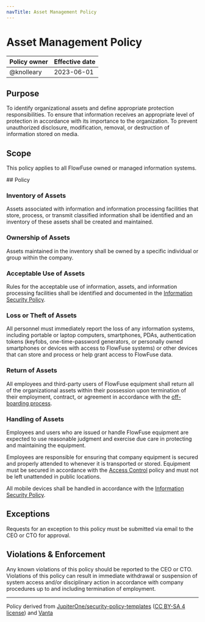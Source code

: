 ```yaml
---
navTitle: Asset Management Policy
---
```


# Asset Management Policy

| Policy owner   | Effective date |
| -------------- | -------------- |
| @knolleary     | 2023-06-01     |

## Purpose

To identify organizational assets and define appropriate protection responsibilities.
To ensure that information receives an appropriate level of protection in accordance
with its importance to the organization. To prevent unauthorized disclosure,
modification, removal, or destruction of information stored on media.


## Scope 

This policy applies to all FlowFuse owned or managed information systems.

## Policy

### Inventory of Assets

Assets associated with information and information processing facilities that
store, process, or transmit classified information shall be identified and an
inventory of these assets shall be created and maintained.

### Ownership of Assets

Assets maintained in the inventory shall be owned by a specific individual or
group within the company.

### Acceptable Use of Assets

Rules for the acceptable use of information, assets, and information processing
facilities shall be identified and documented in the [Information Security Policy](./information-security.md).

### Loss or Theft of Assets

All personnel must immediately report the loss of any information systems,
including portable or laptop computers, smartphones, PDAs, authentication tokens
(keyfobs, one-time-password generators, or personally owned smartphones or
devices with access to FlowFuse systems) or other devices that can store and
process or help grant access to FlowFuse data.

### Return of Assets

All employees and third-party users of FlowFuse equipment shall return all of
the organizational assets within their possession upon termination of their
employment, contract, or agreement in accordance with the [off-boarding process](../../peopleops/hiring.md#offboarding).

### Handling of Assets

Employees and users who are issued or handle FlowFuse equipment are expected to
use reasonable judgment and exercise due care in protecting and maintaining the
equipment.

Employees are responsible for ensuring that company equipment is secured and
properly attended to whenever it is transported or stored. Equipment must be
secured in accordance with the [Access Control](./access-control.md) policy and
must not be left unattended in public locations.

All mobile devices shall be handled in accordance with the [Information Security Policy](./information-security.md).

## Exceptions

Requests for an exception to this policy must be submitted via email to the
CEO or CTO for approval.

## Violations & Enforcement

Any known violations of this policy should be reported to the CEO or CTO.
Violations of this policy can result in immediate withdrawal or suspension of
system access and/or disciplinary action in accordance with company procedures
up to and including termination of employment.

--- 
Policy derived from [JupiterOne/security-policy-templates](https://github.com/JupiterOne/security-policy-templates) ([CC BY-SA 4 license](https://creativecommons.org/licenses/by-sa/4.0/)) and [Vanta](https://vanta.com)
